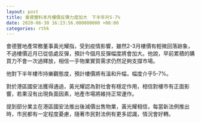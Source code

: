 ```yaml
---
layout: post
title: 會德豐料本月樓價反彈力度加大　下半年升5-7%
date: 2020-06-30 16:23:56.000000000 +08:00
categories: rthk
---
```


會德豐地產常務董事黃光耀指，受到疫情影響，雖然2-3月樓價有輕微回落跡象，不過樓價近月已從低處反彈，預計今個月反彈幅度將會加大。他說，早前累積的購買力不會一次過釋放，相信一手物業實質需求仍然足夠支撐市場。

他對下半年樓市持樂觀態度，預計樓價將有溫和升幅，幅度介乎5-7%。

對於港區國安法獲得通過，黃光耀認為對社會有穩定作用，相信對樓市有正面影響，若果沒有出現負面因素，地產市場將維持正常運作。

提到部分業主在港區國安法推出後減價出售物業，黃光耀相信，每當新法例推出時，市民都有一定程度憂慮，隨著市民對法例有更多認識，情況會好轉。
